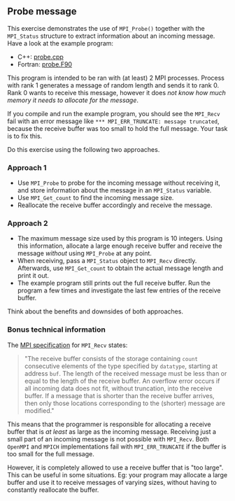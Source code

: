 ## Probe message

This exercise demonstrates the use of `MPI_Probe()` together with the `MPI_Status` structure
to extract information about an incoming message. Have a look at the example program:

- C++: [probe.cpp](probe.cpp)
- Fortran: [probe.F90](probe.F90)

This program is intended to be ran with (at least) 2 MPI processes. Process with rank 1
generates a message of random length and sends it to rank 0. Rank 0 wants to receive this message,
however it does *not know how much memory it needs to allocate for the message*.

If you compile and run the example program, you should see the `MPI_Recv` fail
with an error message like `*** MPI_ERR_TRUNCATE: message truncated`,
because the receive buffer was too small to hold the full message.
Your task is to fix this.

Do this exercise using the following two approaches.

### Approach 1

- Use `MPI_Probe` to probe for the incoming message without receiving it,
and store information about the message in an `MPI_Status` variable.
- Use `MPI_Get_count` to find the incoming message size.
- Reallocate the receive buffer accordingly and receive the message.

### Approach 2

- The maximum message size used by this program is 10 integers. Using this information,
allocate a large enough receive buffer and receive the message *without* using `MPI_Probe` at any point.
- When receiving, pass a `MPI_Status` object to `MPI_Recv` directly.
Afterwards, use `MPI_Get_count` to obtain the actual message length and print it out.
- The example program still prints out the full receive buffer.
Run the program a few times and investigate the last few entries of the receive buffer.

Think about the benefits and downsides of both approaches.


### Bonus technical information

The [MPI specification](https://www.mpi-forum.org/) for `MPI_Recv` states:

>"The receive buffer consists of the storage containing `count` consecutive elements of the
type specified by `datatype`, starting at address `buf`. The length of the received message must
be less than or equal to the length of the receive buffer. An overflow error occurs if all
incoming data does not fit, without truncation, into the receive buffer.
If a message that is shorter than the receive buffer arrives, then only those locations
corresponding to the (shorter) message are modified."

This means that the programmer is responsible for allocating a receive buffer that is *at least*
as large as the incoming message. Receiving just a small part of an incoming message is not possible with `MPI_Recv`.
Both `OpenMPI` and `MPICH` implementations fail with `MPI_ERR_TRUNCATE` if the buffer is too small for the full message.

However, it is completely allowed to use a receive buffer that is "too large". This can be useful in some situations.
Eg: your program may allocate a large buffer and use it to receive messages of varying sizes,
without having to constantly reallocate the buffer.
